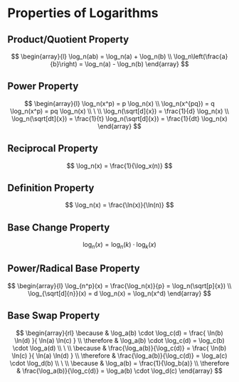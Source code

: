 # Properties of Logarithms

## Product/Quotient Property

$$
\begin{array}{l}
\log_n(ab) = \log_n(a) + \log_n(b)
\\
\log_n\left(\frac{a}{b}\right) = \log_n(a) - \log_n(b)
\end{array}
$$

## Power Property 

$$
\begin{array}{l}
\log_n(x^p) = p \log_n(x)
\\
\log_n(x^{pq}) = q \log_n(x^p) = pq \log_n(x)
\\
\ 
\\
\log_n(\sqrt[d]{x}) = \frac{1}{d} \log_n(x)
\\
\log_n(\sqrt[dt]{x}) = \frac{1}{t} \log_n(\sqrt[d]{x}) = \frac{1}{dt} \log_n(x)
\end{array}
$$

## Reciprocal Property

$$
\log_n(x) = \frac{1}{\log_x(n)}
$$

## Definition Property

$$
\log_n(x) = \frac{\ln(x)}{\ln(n)}
$$

## Base Change Property

$$
\log_n(x) = \log_n(k) \cdot \log_k(x)
$$

## Power/Radical Base Property

$$
\begin{array}{l}
\log_{n^p}(x) = \frac{\log_n(x)}{p} = \log_n(\sqrt[p]{x})
\\
\log_{\sqrt[d]{n}}(x) = d \log_n(x) = \log_n(x^d)
\end{array}
$$

## Base Swap Property

$$
\begin{array}{rl}
\because & \log_a(b) \cdot \log_c(d) = \frac{
 \ln(b) \ln(d)
}{
 \ln(a) \ln(c)
}
\\
\therefore & \log_a(b) \cdot \log_c(d) = \log_c(b) \cdot \log_a(d)
\\
\ 
\\
\because & \frac{\log_a(b)}{\log_c(d)} = \frac{
 \ln(b) \ln(c)
}{
 \ln(a) \ln(d)
}
\\
\therefore & \frac{\log_a(b)}{\log_c(d)} = \log_a(c) \cdot \log_d(b)
\\
\ 
\\
\because & \log_a(b) = \frac{1}{\log_b(a)}
\\
\therefore & \frac{\log_a(b)}{\log_c(d)} = \log_a(b) \cdot \log_d(c)
\end{array}
$$

